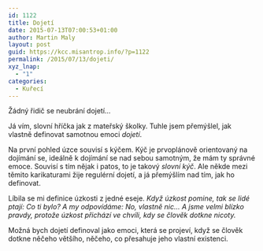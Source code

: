 ```yaml
---
id: 1122
title: Dojetí
date: 2015-07-13T07:00:53+01:00
author: Martin Maly
layout: post
guid: https://kcc.misantrop.info/?p=1122
permalink: /2015/07/13/dojeti/
xyz_lnap:
  - "1"
categories:
  - Kuřecí
---
```

Žádný řidič se neubrání dojetí&#8230;

Já vím, slovní hříčka jak z mateřský školky. Tuhle jsem přemýšlel, jak vlastně definovat samotnou emoci _dojetí_.

Na první pohled úzce souvisí s kýčem. Kýč je prvoplánově orientovaný na dojímání se, ideálně k dojímání se nad sebou samotným, že mám ty správné emoce. Souvisí s tím nějak i patos, to je takový _slovní kýč_. Ale někde mezi těmito karikaturami žije regulérní dojetí, a já přemýšlím nad tím, jak ho definovat.

Líbila se mi definice úzkosti z jedné eseje. _Když úzkost pomine, tak se lidé ptají: Co ti bylo? A my odpovídáme: No, vlastně nic&#8230; A jsme velmi blízko pravdy, protože úzkost přichází ve chvíli, kdy se člověk dotkne nicoty._

Možná bych dojetí definoval jako emoci, která se projeví, když se člověk dotkne něčeho většího, něčeho, co přesahuje jeho vlastní existenci.